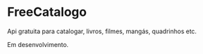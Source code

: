 # FreeCatalogo
 Api gratuita para catalogar, livros, filmes, mangás, quadrinhos etc.

Em desenvolvimento.
